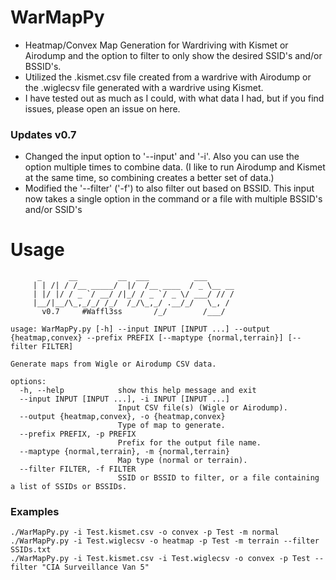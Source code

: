 # WarMapPy
- Heatmap/Convex Map Generation for Wardriving with Kismet or Airodump and the option to filter to only show the desired SSID's and/or BSSID's. 
- Utilized the .kismet.csv file created from a wardrive with Airodump or the .wiglecsv file generated with a wardrive using Kismet.
- I have tested out as much as I could, with what data I had, but if you find issues, please open an issue on here.

### Updates v0.7
- Changed the input option to '--input' and '-i'. Also you can use the option multiple times to combine data. (I like to run Airodump and Kismet at the same time, so combining creates a better set of data.)  
- Modified the '--filter' ('-f') to also filter out based on BSSID. This input now takes a single option in the command or a file with multiple BSSID's and/or SSID's  

# Usage
```
      _      __         __  ___          ___
     | | /| / /__ _____/  |/  /__ ____  / _ \__ __
     | |/ |/ / _ `/ __/ /|_/ / _ `/ _ \/ ___/ // /
     |__/|__/\_,_/_/ /_/  /_/\_,_/ .__/_/   \_, /
       v0.7     #Waffl3ss       /_/        /___/

usage: WarMapPy.py [-h] --input INPUT [INPUT ...] --output {heatmap,convex} --prefix PREFIX [--maptype {normal,terrain}] [--filter FILTER]

Generate maps from Wigle or Airodump CSV data.

options:
  -h, --help            show this help message and exit
  --input INPUT [INPUT ...], -i INPUT [INPUT ...]
                        Input CSV file(s) (Wigle or Airodump).
  --output {heatmap,convex}, -o {heatmap,convex}
                        Type of map to generate.
  --prefix PREFIX, -p PREFIX
                        Prefix for the output file name.
  --maptype {normal,terrain}, -m {normal,terrain}
                        Map type (normal or terrain).
  --filter FILTER, -f FILTER
                        SSID or BSSID to filter, or a file containing a list of SSIDs or BSSIDs.
```
### Examples

```
./WarMapPy.py -i Test.kismet.csv -o convex -p Test -m normal
./WarMapPy.py -i Test.wiglecsv -o heatmap -p Test -m terrain --filter SSIDs.txt
./WarMapPy.py -i Test.kismet.csv -i Test.wiglecsv -o convex -p Test --filter "CIA Surveillance Van 5"
```
